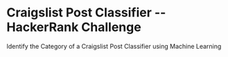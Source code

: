 # Craigslist Post Classifier -- HackerRank Challenge

Identify the Category of a Craigslist Post Classifier using Machine Learning